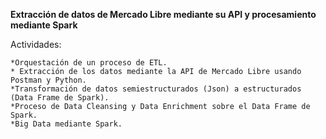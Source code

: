 **Extracción de datos de Mercado Libre mediante su API y procesamiento mediante Spark**

Actividades:

    *Orquestación de un proceso de ETL.
    * Extracción de los datos mediante la API de Mercado Libre usando Postman y Python.
    *Transformación de datos semiestructurados (Json) a estructurados (Data Frame de Spark).
    *Proceso de Data Cleansing y Data Enrichment sobre el Data Frame de Spark.
    *Big Data mediante Spark.
